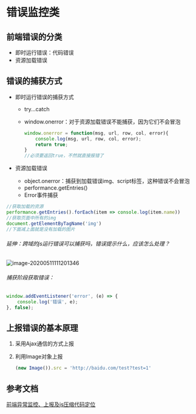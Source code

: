 # 错误监控类



## 前端错误的分类

- 即时运行错误：代码错误
- 资源加载错误



## 错误的捕获方式

- 即时运行错误的捕获方式
  - try...catch
  
  - window.onerror：对于资源加载错误不能捕获，因为它们不会冒泡
  
    ```js
    window.onerror = function(msg, url, row, col, error){
    	console.log(msg, url, row, col, error);
    	return true;
    }
    //必须要返回true，不然就直接报错了
    ```
  
    
- 资源加载错误
  - object.onerror：捕获到加载错误img、script标签，这种错误不会冒泡
  - performance.getEntries()
  - Error事件捕获

```js
//获取加载的资源
performance.getEntries().forEach(item => console.log(item.name))
//获取页面中所有的img
document.getElementByTagName('img')
//下面减上面就是没有加载的图片
```



###### 延伸：跨域的js运行错误可以捕获吗，错误提示什么，应该怎么处理？

![image-20200511111201346](http://image.lanbling.com/md/image-20200511111201346.png)

###### 捕获阶段获取错误：

```js
window.addEventListener('error', (e) => {
    console.log('错误', e);
}, false);
```



## 上报错误的基本原理

1. 采用Ajax通信的方式上报

2. 利用Image对象上报   

   ```js
   (new Image()).src = 'http://baidu.com/test?test=1'
   ```



## 参考文档

[前端异常监控、上报及js压缩代码定位](https://juejin.im/post/5b55c3495188251acb0cf907)